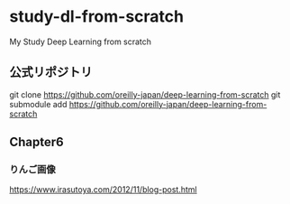 # study-dl-from-scratch
My Study Deep Learning from scratch

## 公式リポジトリ
git clone https://github.com/oreilly-japan/deep-learning-from-scratch
git submodule add https://github.com/oreilly-japan/deep-learning-from-scratch




## Chapter6

### りんご画像

https://www.irasutoya.com/2012/11/blog-post.html
